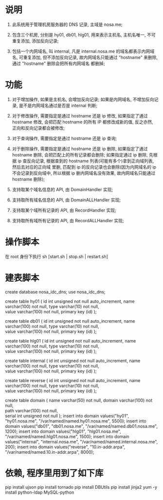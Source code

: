 # 说明

1. 此系统用于管理机房服务器的 DNS 记录, 主域是 nosa.me;

2. 包含三个机房, 分别是 hy01, db01, hlg01, 用来表示主机名, 主机名唯一, 不可重复添加, 添加反向记录;

3. 包括一个内网域名, 叫 internal, 凡是 internal.nosa.me 的域名都表示内网域名, 可重复添加,
   但不添加反向记录, 故内网域名只能通过 "hostname" 来删除, 通过 "hostname" 删除会把所有内网域名
   都删掉;


# 功能

1. 对于增加操作, 如果是主机名, 会增加反向记录; 如果是内网域名, 不增加反向记录, 是不是内网域名通过是否是 internal 判断;

2. 对于修改操作, 需要指定是通过 hostname 还是 ip 修改, 如果指定了通过 hostname 修改, 会把匹配 hostname 的所有 IP 
   都修改成新的值, 反之亦然, 正向和反向记录都会被修改;

3. 对于查询操作, 需要指定是通过 hostname 还是 ip 查询;

4. 对于删除操作, 需要指定是通过 hostname 还是 ip 删除, 如果指定了通过 hostname 删除, 会把匹配上的所有记录都会删除;
   如果指定通过 ip 删除, 先根据 ip 查反向记录, 根据查到的 hostname 列表(可能有多个)拿到正向域列表, 然后去对应的正向域
   里删, 匹配到 ip 的反向记录也会删除(因为内网域名的 ip 不会记录到反向域中, 所以根据 ip 删内网域名没有效果, 
   故内网域名只能通过 hostname 删除);

5. 支持取某个域名信息的 API, 由 DomainHandler 实现;

6. 支持取所有域名信息的 API, 由 DomainALLHandler 实现;

7. 支持取某个域所有记录的 API, 由 RecordHandler 实现;

8. 支持取所有域所有记录的 API, 由 RecordALLHandler 实现;


# 操作脚本

在 root 身份下执行 sh [start.sh | stop.sh | restart.sh]


# 建表脚本

create database nosa_idc_dns;
use nosa_idc_dns;

create table hy01 (
    id int unsigned not null auto_increment,
    name varchar(100) not null,
    type varchar(10) not null,    
    value varchar(100) not null,
    primary key (id)
);

create table db01 (
    id int unsigned not null auto_increment,
    name varchar(100) not null,
    type varchar(10) not null,    
    value varchar(100) not null,
    primary key (id)
);

create table hlg01 (
    id int unsigned not null auto_increment,
    name varchar(100) not null,
    type varchar(10) not null,    
    value varchar(100) not null,
    primary key (id)
);

create table internal (
    id int unsigned not null auto_increment,
    name varchar(100) not null,
    type varchar(10) not null,    
    value varchar(100) not null,
    primary key (id)
);

create table reverse (
    id int unsigned not null auto_increment,
    name varchar(100) not null,
    type varchar(10) not null,    
    value varchar(100) not null,
    primary key (id)
);

create table domain (
    name varchar(50) not null,
    domain varchar(100) not null,    
    path varchar(100) not null,    
    serial int unsigned not null
);
insert into domain values("hy01", "hy01.nosa.me", "/var/named/named.hy01.nosa.me", 5500);
insert into domain values("db01", "db01.nosa.me", "/var/named/named.db01.nosa.me", 1200);
insert into domain values("hlg01", "hlg01.nosa.me", "/var/named/named.hlg01.nosa.me", 1500);
insert into domain values("internal", "internal.nosa.me", "/var/named/named.internal.nosa.me", 200);
insert into domain values("reverse", "10.in-addr.arpa", "/var/named/named.10.in-addr.arpa", 8000);


# 依赖, 程序里用到了如下库
pip install ujson 
pip install tornado
pip install DBUtils
pip install jinja2
yum -y install python-ldap MySQL-python 
